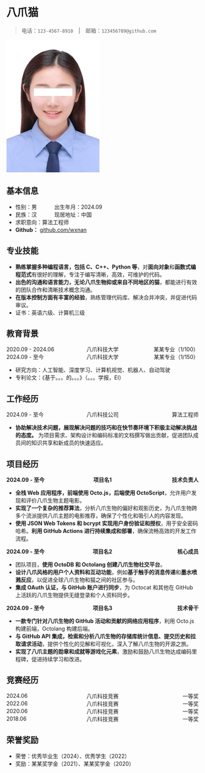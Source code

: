# 八爪猫

> 电话：`123-4567-8910`&emsp;|&emsp;邮箱：`123456789@github.com`

<img src="./img/avatar.jpg" alt="avatar">

## 基本信息

- 性别：男 &emsp;&emsp;&emsp;出生年月：2024.09
- 民族：汉 &emsp;&emsp;&emsp;现居地址：中国
- 求职意向：算法工程师
- **Github：** [github.com/wxnan](https://github.com/wxnan)

## 专业技能

- **熟练掌握多种编程语言，包括 C、C++、Python 等**，对**面向对象**和**函数式编程范式**有很好的理解，专注于编写清晰，高效，可维护的代码。
- **出色的沟通和语言能力，无论八爪生物抑或来自不同地区的猫**，都能进行有效的团队合作和清晰技术概念沟通。
- **在版本控制方面有丰富的经验**，熟练管理代码库、解决合并冲突，并促进代码审议。
- 证书：英语六级、计算机三级

## 教育背景

<div style="display: flex; justify-content: space-between; align-items: center;">
    <div style="flex: 1; text-align: left;">2020.09 - 2024.06</div>
    <div style="flex: 1; text-align: center;">八爪科技大学</div>
    <div style="flex: 1; text-align: right;">某某专业（1/100）</div>
</div>

<div style="display: flex; justify-content: space-between; align-items: center;">
    <div style="flex: 1; text-align: left;">2024.09 - 至今</div>
    <div style="flex: 1; text-align: center;">八爪科技大学</div>
    <div style="flex: 1; text-align: right;">某某专业（1/150）</div>
</div>

- 研究方向：人工智能、深度学习、计算机视觉、机器人、自动驾驶
- 专利论文：《基于。。。的。。。》（。。。学报，EI）

## 工作经历

<div style="display: flex; justify-content: space-between; align-items: center;">
    <div style="flex: 1; text-align: left;">2024.09 - 至今</div>
    <div style="flex: 1; text-align: center;">八爪科技公司</div>
    <div style="flex: 1; text-align: right;">算法工程师</div>
</div>

- **协助解决技术问题，展现解决问题的技巧和在快节奏环境下积极主动解决挑战的态度。**
  为项目需求、架构设计和编码标准的文档撰写做出贡献，促进团队成员间的知识共享和新成员的快速适应。

## 项目经历

<div style="display: flex; justify-content: space-between; align-items: center;">
    <div style="flex: 1; text-align: left;"><strong>2024.09 - 至今</strong></div>
    <div style="flex: 1; text-align: center;"><strong>项目名1</strong></div>
    <div style="flex: 1; text-align: right;"><strong>技术负责人</strong></div>
</div>

- **全栈 Web 应用程序，前端使用 Octo.js，后端使用 OctoScript**，允许用户发现和评价八爪生物主题电影。
- **实现了一个复杂的推荐算法**，分析八爪生物的偏好和观影历史，为八爪生物跨多个流派提供八爪主题的电影推荐，确保了个性化和吸引人的内容发现。
- **使用 JSON Web Tokens 和 bcrypt 实现用户身份验证和授权**，用于安全密码哈希。**利用 GitHub Actions 进行持续集成和部署**，确保流畅高效的开发工作流程。

<div style="display: flex; justify-content: space-between; align-items: center;">
    <div style="flex: 1; text-align: left;"><strong>2024.09 - 至今</strong></div>
    <div style="flex: 1; text-align: center;"><strong>项目名2</strong></div>
    <div style="flex: 1; text-align: right;"><strong>核心成员</strong></div>
</div>

- 团队项目，**使用 OctoDB 和 Octolang 创建八爪生物社交平台**。
- **设计八爪风格的用户个人资料和互动功能**，例如**基于触手的消息传递**和**墨水喷溅反应**，以促进全球八爪生物和猫之间的社区参与。
- **集成 OAuth 认证，与 GitHub 账户进行同步**，为 Octocat 和其他在 GitHub 上活跃的八爪生物提供无缝登录和个人资料同步。

<div style="display: flex; justify-content: space-between; align-items: center;">
    <div style="flex: 1; text-align: left;"><strong>2024.09 - 至今</strong></div>
    <div style="flex: 1; text-align: center;"><strong>项目名3</strong></div>
    <div style="flex: 1; text-align: right;"><strong>技术骨干</strong></div>
</div>

- **一款专门针对八爪生物的 GitHub 活动和贡献的网络应用程序**，利用 Octo.js 构建前端，Octolang 构建后端。
- **与 GitHub API 集成，检索和分析八爪生物的存储库统计信息、提交历史和拉取请求活动**，提供个性化的见解和可视化，深入了解八爪生物的开源之旅。
- **实现了八爪主题的勋章和成就等游戏化元素**，激励和鼓励八爪生物达成编码里程碑，促进持续学习和改进。

## 竞赛经历

<div style="display: flex; justify-content: space-between; align-items: center;">
    <div style="flex: 1; text-align: left;">2024.06</div>
    <div style="flex: 2; text-align: center;">八爪科技竞赛</div>
    <div style="flex: 1; text-align: right;">一等奖</div>
</div>

<div style="display: flex; justify-content: space-between; align-items: center;">
    <div style="flex: 1; text-align: left;">2022.06</div>
    <div style="flex: 2; text-align: center;">八爪科技竞赛</div>
    <div style="flex: 1; text-align: right;">一等奖</div>
</div>

<div style="display: flex; justify-content: space-between; align-items: center;">
    <div style="flex: 1; text-align: left;">2020.06</div>
    <div style="flex: 2; text-align: center;">八爪科技竞赛</div>
    <div style="flex: 1; text-align: right;">一等奖</div>
</div>

<div style="display: flex; justify-content: space-between; align-items: center;">
    <div style="flex: 1; text-align: left;">2018.06</div>
    <div style="flex: 2; text-align: center;">八爪科技竞赛</div>
    <div style="flex: 1; text-align: right;">一等奖</div>
</div>

## 荣誉奖励

- 荣誉：优秀毕业生（2024）、优秀学生（2022）
- 奖励：某某奖学金（2021）、某某奖学金（2020）
